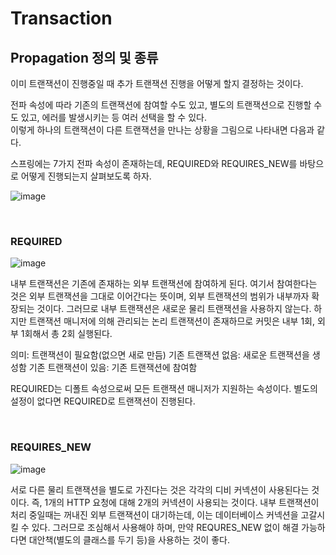 # Transaction

## Propagation 정의 및 종류

이미 트랜잭션이 진행중일 때 추가 트랜잭션 진행을 어떻게 할지 결정하는 것이다.

전파 속성에 따라 기존의 트랜잭션에 참여할 수도 있고, 별도의 트랜잭션으로 진행할 수도 있고, 에러를 발생시키는 등 여러 선택을 할 수 있다. <br/>
이렇게 하나의 트랜잭션이 다른 트랜잭션을 만나는 상황을 그림으로 나타내면 다음과 같다.

스프링에는 7가지 전파 속성이 존재하는데, REQUIRED와 REQUIRES_NEW를 바탕으로 어떻게 진행되는지 살펴보도록 하자.

![image](https://github.com/KATEKEITH/TIL_log/assets/46472768/1757d047-f9b2-4699-a3ec-393d88b1a6bf)

<br/>

### REQUIRED

![image](https://github.com/KATEKEITH/TIL_log/assets/46472768/b39d922b-807d-4515-8c0e-bf16e4d674f3)

내부 트랜잭션은 기존에 존재하는 외부 트랜잭션에 참여하게 된다.
여기서 참여한다는 것은 외부 트랜잭션을 그대로 이어간다는 뜻이며, 외부 트랜잭션의 범위가 내부까자 확장되는 것이다.
그러므로 내부 트랜잭션은 새로운 물리 트랜잭션을 사용하지 않는다.
하지만 트랜잭션 매니저에 의해 관리되는 논리 트랜잭션이 존재하므로 커밋은 내부 1회, 외부 1회해서 총 2회 실행된다.

의미: 트랜잭션이 필요함(없으면 새로 만듬)
기존 트랜잭션 없음: 새로운 트랜잭션을 생성함
기존 트랜잭션이 있음: 기존 트랜잭션에 참여함

REQUIRED는 디폴트 속성으로써 모든 트랜잭션 매니저가 지원하는 속성이다. 별도의 설정이 없다면 REQUIRED로 트랜잭션이 진행된다.

  <br/>

### REQUIRES_NEW

![image](https://github.com/KATEKEITH/TIL_log/assets/46472768/919eeb67-e48c-4aec-9b50-3382448d5e3b)

서로 다른 물리 트랜잭션을 별도로 가진다는 것은 각각의 디비 커넥션이 사용된다는 것이다.
즉, 1개의 HTTP 요청에 대해 2개의 커넥션이 사용되는 것이다.
내부 트랜잭션이 처리 중일때는 꺼내진 외부 트랜잭션이 대기하는데, 이는 데이터베이스 커넥션을 고갈시킬 수 있다.
그러므로 조심해서 사용해야 하며, 만약 REQURES_NEW 없이 해결 가능하다면 대안책(별도의 클래스를 두기 등)을 사용하는 것이 좋다.
